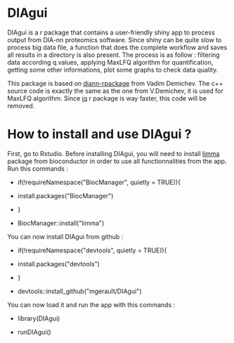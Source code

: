 # DIAgui
DIAgui is a r package that contains a user-friendly shiny app to process output from DIA-nn proteomics software. Since shiny can be quite slow to process big data file,
a function that does the complete workflow and saves all results in a directory is also present. 
The process is as follow : filtering data according q.values, applying MaxLFQ algorithm for quantification, getting some other informations, plot some graphs to check data quality.

This package is based on [diann-rpackage](https://github.com/vdemichev/diann-rpackage) from Vadim Demichev. The c++ source code is exactly the same as the one from V.Demichev,
it is used for MaxLFQ algorithm. Since [iq](https://cran.r-project.org/web/packages/iq/index.html) r package is way faster, this code will be removed.

# How to install and use DIAgui ?
First, go to Rstudio. Before installing DIAgui, you will need to install [limma](https://bioconductor.org/packages/release/bioc/html/limma.html)
package from bioconductor in order to use all functionnalities from the app.
Run this commands :

* if(!requireNamespace("BiocManager", quietly = TRUE)){

* install.packages("BiocManager")  

* }

* BiocManager::install("limma")  

You can now install DIAgui from github : 

* if(!requireNamespace("devtools", quietly = TRUE)){

* install.packages("devtools") 

* }

* devtools::install_github("mgerault/DIAgui")

You can now load it and run the app with this commands : 

* library(DIAgui)

* runDIAgui()

